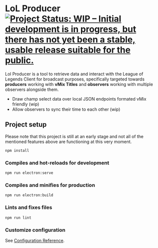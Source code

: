 # LoL Producer [![Project Status: WIP – Initial development is in progress, but there has not yet been a stable, usable release suitable for the public.](https://www.repostatus.org/badges/latest/wip.svg)](https://www.repostatus.org/#wip)


Lol Producer is a tool to retrieve data and interact with the League of Legends Client for broadcast purposes, specifically targeted towards **producers** working with **vMix Titles** and **observers** working with multiple observers alongside them.

- Draw champ select data over local JSON endpoints formated vMix friendly (wip)
- Allow observers to sync their time to each other (wip)


## Project setup
Please note that this project is still at an early stage and not all of the mentioned features above are functioning at this very moment.

```
npm install
```

### Compiles and hot-reloads for development

```
npm run electron:serve
```

### Compiles and minifies for production

```
npm run electron:build
```

### Lints and fixes files

```
npm run lint
```

### Customize configuration

See [Configuration Reference](https://cli.vuejs.org/config/).
